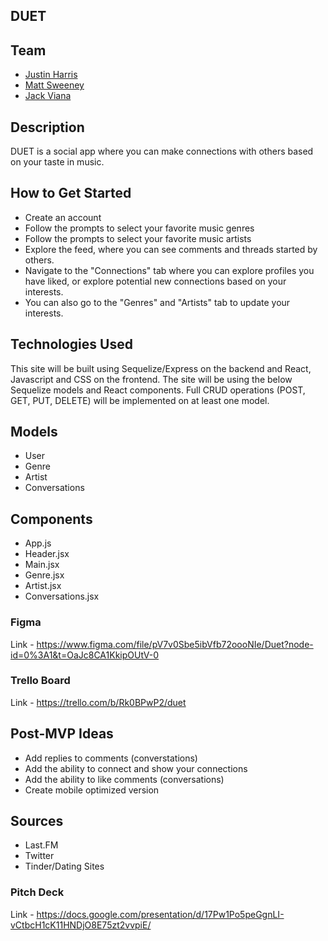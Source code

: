 ## DUET

## Team

- [Justin Harris](https://www.linkedin.com/in/justin-harris1/)
- [Matt Sweeney](https://www.linkedin.com/in/sweeney-matt/)
- [Jack Viana](https://www.linkedin.com/in/jack-viana/)

## Description

DUET is a social app where you can make connections with others based on your taste in music.

## How to Get Started

- Create an account
- Follow the prompts to select your favorite music genres
- Follow the prompts to select your favorite music artists
- Explore the feed, where you can see comments and threads started by others.
- Navigate to the "Connections" tab where you can explore profiles you have liked, or explore potential new connections based on your interests.
- You can also go to the "Genres" and "Artists" tab to update your interests.

## Technologies Used

This site will be built using Sequelize/Express on the backend and React, Javascript and CSS on the frontend. The site will be using the below Sequelize models and React components. Full CRUD operations (POST, GET, PUT, DELETE) will be implemented on at least one model.

## Models

- User
- Genre
- Artist
- Conversations

## Components

- App.js
- Header.jsx
- Main.jsx
- Genre.jsx
- Artist.jsx
- Conversations.jsx

### Figma

Link - https://www.figma.com/file/pV7v0Sbe5ibVfb72oooNIe/Duet?node-id=0%3A1&t=OaJc8CA1KkipOUtV-0

### Trello Board

Link - https://trello.com/b/Rk0BPwP2/duet

## Post-MVP Ideas

- Add replies to comments (converstations)
- Add the ability to connect and show your connections
- Add the ability to like comments (conversations)
- Create mobile optimized version

## Sources

- Last.FM
- Twitter
- Tinder/Dating Sites

### Pitch Deck

Link - https://docs.google.com/presentation/d/17Pw1Po5peGgnLI-vCtbcH1cK11HNDjO8E75zt2vvpiE/
